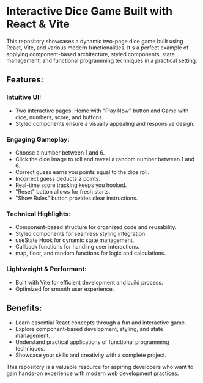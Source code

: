 <h1>Interactive Dice Game Built with React & Vite</h1>
<p>This repository showcases a dynamic two-page dice game built using React, Vite, and various modern functionalities. It's a perfect example of applying component-based architecture, styled components, state management, and functional programming techniques in a practical setting.</p>
<h2>Features:</h2>
<h3>Intuitive UI:</h3>
<ul>
  <li>Two interactive pages: Home with "Play Now" button and Game with dice, numbers, score, and buttons.</li>
  <li>Styled components ensure a visually appealing and responsive design.</li>
</ul>
<h3>Engaging Gameplay:</h3>
<ul>
  <li>Choose a number between 1 and 6.</li>
  <li>Click the dice image to roll and reveal a random number between 1 and 6.</li>
  <li>Correct guess earns you points equal to the dice roll.</li>
  <li>Incorrect guess deducts 2 points.</li>
  <li>Real-time score tracking keeps you hooked.</li>
  <li>"Reset" button allows for fresh starts.</li>
  <li>"Show Rules" button provides clear instructions.</li>
</ul>
<h3>Technical Highlights:</h3>
<ul>
  <li>Component-based structure for organized code and reusability.</li>
  <li>Styled components for seamless styling integration.</li>
  <li>useState Hook for dynamic state management.</li>
  <li>Callback functions for handling user interactions.</li>
  <li>map, floor, and random functions for logic and calculations.</li>
</ul>
<h3>Lightweight & Performant:</h3>
<ul>
  <li>Built with Vite for efficient development and build process.</li>
  <li>Optimized for smooth user experience.</li>
</ul>
<h2>Benefits:</h2>
<ul>
  <li>Learn essential React concepts through a fun and interactive game.</li>
  <li>Explore component-based development, styling, and state management.</li>
  <li>Understand practical applications of functional programming techniques.</li>
  <li>Showcase your skills and creativity with a complete project.</li>
</ul>
<p>This repository is a valuable resource for aspiring developers who want to gain hands-on experience with modern web development practices.</p>
